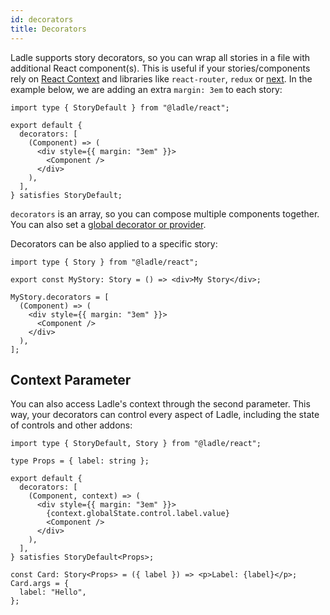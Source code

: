 ```yaml
---
id: decorators
title: Decorators
---
```


Ladle supports story decorators, so you can wrap all stories in a file with additional React component(s). This is useful if your stories/components rely on [React Context](https://reactjs.org/docs/context.html) and libraries like `react-router`, `redux` or [next](https://ladle.dev/docs/nextjs/). In the example below, we are adding an extra `margin: 3em` to each story:

```tsx
import type { StoryDefault } from "@ladle/react";

export default {
  decorators: [
    (Component) => (
      <div style={{ margin: "3em" }}>
        <Component />
      </div>
    ),
  ],
} satisfies StoryDefault;
```

`decorators` is an array, so you can compose multiple components together. You can also set a [global decorator or provider](./providers).

Decorators can be also applied to a specific story:

```tsx
import type { Story } from "@ladle/react";

export const MyStory: Story = () => <div>My Story</div>;

MyStory.decorators = [
  (Component) => (
    <div style={{ margin: "3em" }}>
      <Component />
    </div>
  ),
];
```

## Context Parameter

You can also access Ladle's context through the second parameter. This way, your decorators can control every aspect of Ladle, including the state of controls and other addons:

```tsx
import type { StoryDefault, Story } from "@ladle/react";

type Props = { label: string };

export default {
  decorators: [
    (Component, context) => (
      <div style={{ margin: "3em" }}>
        {context.globalState.control.label.value}
        <Component />
      </div>
    ),
  ],
} satisfies StoryDefault<Props>;

const Card: Story<Props> = ({ label }) => <p>Label: {label}</p>;
Card.args = {
  label: "Hello",
};
```
